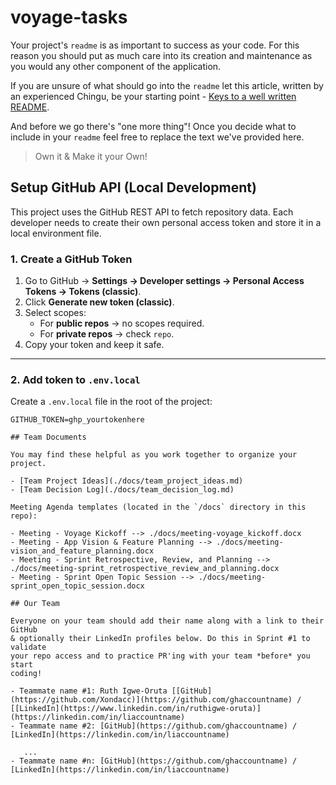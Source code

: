 # voyage-tasks

Your project's `readme` is as important to success as your code. For 
this reason you should put as much care into its creation and maintenance
as you would any other component of the application.

If you are unsure of what should go into the `readme` let this article,
written by an experienced Chingu, be your starting point - 
[Keys to a well written README](https://tinyurl.com/yk3wubft).

And before we go there's "one more thing"! Once you decide what to include
in your `readme` feel free to replace the text we've provided here.

> Own it & Make it your Own!

## Setup GitHub API (Local Development)

This project uses the GitHub REST API to fetch repository data.
Each developer needs to create their own personal access token and store it in a local environment file.

### 1. Create a GitHub Token

1. Go to GitHub → **Settings → Developer settings → Personal Access Tokens → Tokens (classic)**.
2. Click **Generate new token (classic)**.
3. Select scopes:
   - For **public repos** → no scopes required.
   - For **private repos** → check  `repo`.
4. Copy your token and keep it safe.


---

### 2. Add token to `.env.local`

Create a `.env.local` file in the root of the project:

```env
GITHUB_TOKEN=ghp_yourtokenhere

## Team Documents

You may find these helpful as you work together to organize your project.

- [Team Project Ideas](./docs/team_project_ideas.md)
- [Team Decision Log](./docs/team_decision_log.md)

Meeting Agenda templates (located in the `/docs` directory in this repo):

- Meeting - Voyage Kickoff --> ./docs/meeting-voyage_kickoff.docx
- Meeting - App Vision & Feature Planning --> ./docs/meeting-vision_and_feature_planning.docx
- Meeting - Sprint Retrospective, Review, and Planning --> ./docs/meeting-sprint_retrospective_review_and_planning.docx
- Meeting - Sprint Open Topic Session --> ./docs/meeting-sprint_open_topic_session.docx

## Our Team

Everyone on your team should add their name along with a link to their GitHub
& optionally their LinkedIn profiles below. Do this in Sprint #1 to validate
your repo access and to practice PR'ing with your team *before* you start
coding!

- Teammate name #1: Ruth Igwe-Oruta [[GitHub](https://github.com/Xondacc)](https://github.com/ghaccountname) / [[LinkedIn](https://www.linkedin.com/in/ruthigwe-oruta)](https://linkedin.com/in/liaccountname)
- Teammate name #2: [GitHub](https://github.com/ghaccountname) / [LinkedIn](https://linkedin.com/in/liaccountname)

   ...
- Teammate name #n: [GitHub](https://github.com/ghaccountname) / [LinkedIn](https://linkedin.com/in/liaccountname)
